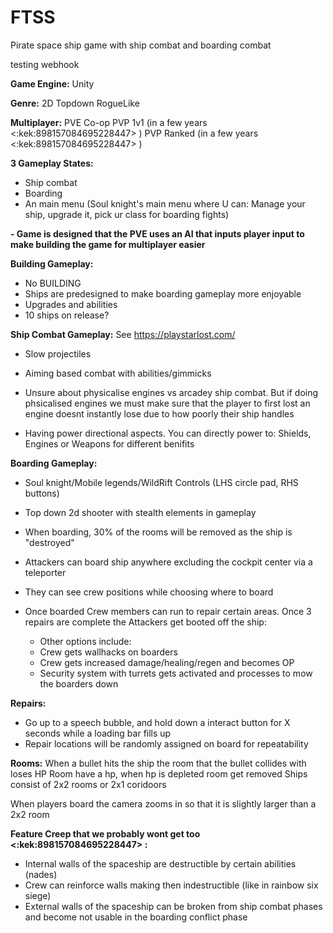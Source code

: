 # FTSS
Pirate space ship game with ship combat and boarding combat

testing webhook

**Game Engine:**
Unity


**Genre:**
2D Topdown RogueLike 

**Multiplayer:**
PVE Co-op
PVP 1v1 (in a few years <:kek:898157084695228447> )
PVP Ranked (in a few years <:kek:898157084695228447> )

**3 Gameplay States:**
- Ship combat
- Boarding
- An main menu (Soul knight's main menu where U can: Manage your ship, upgrade it, pick ur class for boarding fights)


**- Game is designed that the PVE uses an AI that inputs player input to make building the game for multiplayer easier**

**Building Gameplay:**
- No BUILDING
- Ships are predesigned to make boarding gameplay more enjoyable
- Upgrades and abilities
- 10 ships on release?


**Ship Combat Gameplay:**
See https://playstarlost.com/
- Slow projectiles
- Aiming based combat with abilities/gimmicks

- Unsure about physicalise engines vs arcadey ship combat. But if doing phsicalised engines we must make sure that the player to first lost an engine doesnt instantly lose due to how poorly their ship handles

- Having power directional aspects. You can directly power to: Shields, Engines or Weapons for different benifits



**Boarding Gameplay:**
- Soul knight/Mobile legends/WildRift Controls (LHS circle pad, RHS buttons)
- Top down 2d shooter with stealth elements in gameplay

- When boarding, 30% of the rooms will be removed as the ship is "destroyed"

- Attackers can board ship anywhere excluding the cockpit center via a teleporter
- They can see crew positions while choosing where to board

- Once boarded Crew members can run to repair certain areas. Once 3 repairs are complete the Attackers get booted off the ship:
   - Other options include:
   - Crew gets wallhacks on boarders
   - Crew gets increased damage/healing/regen and becomes OP
   - Security system with turrets gets activated and processes to mow the boarders down

**Repairs:**
- Go up to a speech bubble, and hold down a interact button for X seconds while a loading bar fills up
- Repair locations will be randomly assigned on board for repeatability

**Rooms:**
When a bullet hits the ship the room that the bullet collides with loses HP
Room have a hp, when hp is depleted room get removed
Ships consist of 2x2 rooms or 2x1 coridoors

When players board the camera zooms in so that it is slightly larger than a 2x2 room




**Feature Creep that we probably wont get too <:kek:898157084695228447> :**
- Internal walls of the spaceship are destructible by certain abilities (nades)
- Crew can reinforce walls making then indestructible (like in rainbow six siege)
- External walls of the spaceship can be broken from ship combat phases and become not usable in the boarding conflict phase
